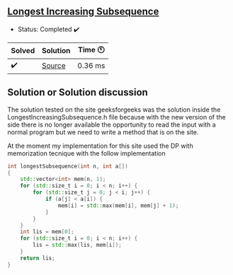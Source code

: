 ## [Longest Increasing Subsequence](https://leetcode.com/problems/longest-increasing-subsequence/)

- Status: Completed :heavy_check_mark: 

Solved | Solution | Time :clock11: | 
--- | --- | --- | 
:heavy_check_mark:  | [Source](#TODO) | 0.36 ms | 

## Solution or Solution discussion

The solution tested on the site geeksforgeeks was the solution inside the LongestIncreasingSubsequence.h file because with the new version
of the side there is no longer available the opportunity to read the input with a normal program but we need to write a method that is on the 
site.

At the moment my implementation for this site used the DP with memorization tecnique with the follow implementation

```c++
int longestSubsequence(int n, int a[])
{
    std::vector<int> mem(n, 1);
    for (std::size_t i = 0; i < n; i++) {
        for (std::size_t j = 0; j < i; j++) {
            if (a[j] < a[i]) {
                mem[i] = std::max(mem[i], mem[j] + 1);
            }
        }
    }
    int lis = mem[0];
    for (std::size_t i = 0; i < n; i++) {
        lis = std::max(lis, mem[i]);
    }
    return lis;
}
```